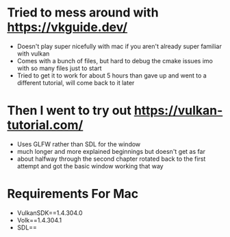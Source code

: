 # Tried to mess around with https://vkguide.dev/ 

- Doesn't play super nicefully with mac if you aren't already super familiar with vulkan
- Comes with a bunch of files, but hard to debug the cmake issues imo with so many files just to start 
- Tried to get it to work for about 5 hours than gave up and went to a different tutorial, will come back to it later 

# Then I went to try out https://vulkan-tutorial.com/
- Uses GLFW rather than SDL for the window 
- much longer and more explained beginnings but doesn't get as far 
- about halfway through the second chapter rotated back to the first attempt and got the basic window working that way 

# Requirements For Mac
- VulkanSDK==1.4.304.0
- Volk==1.4.304.1
- SDL== 

